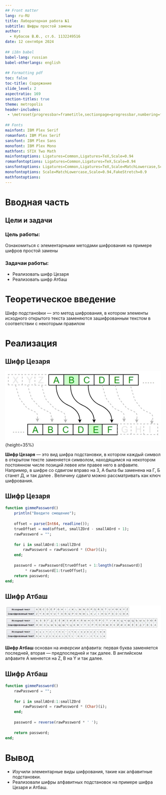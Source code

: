 ```yaml
---
## Front matter
lang: ru-RU
title: Лабораторная работа №1
subtitle: Шифры простой замены
author:
  - Кубасов В.Ю., ст.б. 1132249516
date: 12 сентября 2024

## i18n babel
babel-lang: russian
babel-otherlangs: english

## Formatting pdf
toc: false
toc-title: Содержание
slide_level: 2
aspectratio: 169
section-titles: true
theme: metropolis
header-includes:
 - \metroset{progressbar=frametitle,sectionpage=progressbar,numbering=fraction}

## Fonts
mainfont: IBM Plex Serif
romanfont: IBM Plex Serif
sansfont: IBM Plex Sans
monofont: IBM Plex Mono
mathfont: STIX Two Math
mainfontoptions: Ligatures=Common,Ligatures=TeX,Scale=0.94
romanfontoptions: Ligatures=Common,Ligatures=TeX,Scale=0.94
sansfontoptions: Ligatures=Common,Ligatures=TeX,Scale=MatchLowercase,Scale=0.94
monofontoptions: Scale=MatchLowercase,Scale=0.94,FakeStretch=0.9
mathfontoptions:
---
```



# Вводная часть

## Цели и задачи

### Цель работы:    

Ознакомиться с элементарными методами шифрования на примере шифров простой замены

### Задачаи работы:

- Реализовать шифр Цезаря
- Реализовать шифр Атбаш

# Теоретическое введение

Шифр подстано́вки — это метод шифрования, в котором элементы исходного открытого текста заменяются зашифрованным текстом в соответствии с некоторым правилом

# Реализация

## Шифр Цезаря    

![Шифр Цезаря](image/caesar.jpeg){height=35%}

__Шифр Цезаря__ — это вид шифра подстановки, в котором каждый символ в открытом тексте заменяется символом, находящимся на некотором постоянном числе позиций левее или правее него в алфавите. Например, в шифре со сдвигом вправо на 3, А была бы заменена на Г, Б станет Д, и так далее . Величину _сдвига_ можно рассматривать как ключ шифрования.

## Шифр Цезаря

```julia 
function gimmePassword()
    println("Введите смещение");

    offset = parse(Int64, readline());
    trueOffset = mod(offset, smallZOrd - smallAOrd + 1);
    rawPassword = "";

    for i in smallAOrd:1:smallZOrd
        rawPassword = rawPassword * (Char)(i);
    end;

    password = rawPassword[trueOffset + 1:length(rawPassword)]
         * rawPassword[1:trueOffset];
    return password;
end;
```

## Шифр Атбаш

![Шифр Атбаш](image/atbasg.jpeg)    

__Шифр Атбаш__ основан на _инверсии_ алфавита: первая буква заменяется последней, вторая — предпоследней и так далее. В английском алфавите A меняется на Z, B на Y и так далее.

## Шифр Атбаш

```julia
function gimmePassword()
    rawPassword = "";

    for i in smallAOrd:1:smallZOrd
        rawPassword = rawPassword * (Char)(i);
    end;

    password = reverse(rawPassword * ' ');

    return password;
end;
```

# Вывод

- Изучили элементарные виды шифрования, такие как алфавитные подстановки.
- Реализовали шифры алфавитных подстановок на примере шифра Цезаря и Атбаш.

